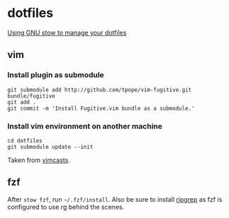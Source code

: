 # dotfiles

[Using GNU stow to manage your dotfiles](http://brandon.invergo.net/news/2012-05-26-using-gnu-stow-to-manage-your-dotfiles.html)

## vim

### Install plugin as submodule
```
git submodule add http://github.com/tpope/vim-fugitive.git bundle/fugitive
git add .
git commit -m 'Install Fugitive.vim bundle as a submodule.'
```

### Install vim environment on another machine
```
cd dotfiles
git submodule update --init
```

Taken from [vimcasts](http://vimcasts.org/episodes/synchronizing-plugins-with-git-submodules-and-pathogen/).

## fzf

After `stow fzf`, run `~/.fzf/install`.
Also be sure to install [ripgrep](https://github.com/BurntSushi/ripgrep#installation) as fzf is configured to use rg behind the scenes.

